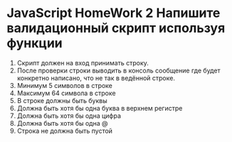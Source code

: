 # JavaScript HomeWork 2 Напишите валидационный скрипт используя функции

1.  Скрипт должен на вход принимать строку.
2.  После проверки строки выводить в консоль сообщение где будет конкретно написано, что не так в ведённой строке.
3.  Минимум 5 символов в строке
4.  Максимум 64 символа в строке
5.  В строке должны быть буквы
6.  Должна быть хотя бы одна буква в верхнем регистре
7.  Должна быть хотя бы одна цифра
8.  Должна быть хотя бы одна @
9.  Строка не должна быть пустой